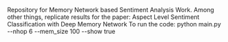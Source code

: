 Repository for Memory Network based Sentiment Analysis Work. Among other things, replicate results for the paper: Aspect Level Sentiment Classification with Deep Memory Network
To run the code: python main.py --nhop 6 --mem_size 100 --show true
